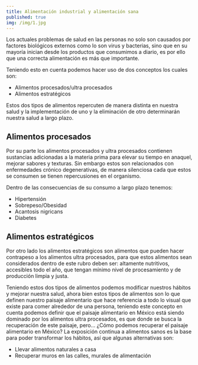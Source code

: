 ```yaml
---
title: Alimentación industrial y alimentación sana
published: true
img: /img/1.jpg
---
```


Los actuales problemas de salud en las personas no solo son causados por factores biológicos externos como lo son virus y bacterias, sino que en su mayoría inician desde los productos que consumimos a diario, es por ello que una correcta alimentación es más que importante.

Teniendo esto en cuenta podemos hacer uso de dos conceptos los cuales son:

   - Alimentos procesados/ultra procesados
   - Alimentos estratégicos

Estos dos tipos de alimentos repercuten de manera distinta en nuestra salud y la implementación de uno y la eliminación de otro determinarán nuestra salud a largo plazo.

## Alimentos procesados

Por su parte los alimentos procesados y ultra procesados contienen sustancias adicionadas a la materia prima para elevar su tiempo en anaquel, mejorar sabores y texturas. Sin embargo estos son relacionados con enfermedades crónico degenerativas, de manera silenciosa cada que estos se consumen se tienen repercusiones en el organismo.

Dentro de las consecuencias de su consumo a largo plazo tenemos:

  - Hipertensión
  -  Sobrepeso/Obesidad
  -  Acantosis nigricans
  -  Diabetes

## Alimentos estratégicos

Por otro lado los alimentos estratégicos son alimentos que pueden hacer contrapeso a los alimentos ultra procesados, para que estos alimentos sean considerados dentro de este rubro deben ser: altamente nutritivos, accesibles todo el año, que tengan mínimo nivel de procesamiento y de producción limpia y justa.

Teniendo estos dos tipos de alimentos podemos modificar nuestros hábitos y mejorar nuestra salud, ahora bien estos tipos de alimentos son lo que definen nuestro paisaje alimentario que hace referencia a todo lo visual que existe para comer alrededor de una persona, teniendo este concepto en cuenta podemos definir que el paisaje alimentario en México está siendo dominado por los alimentos ultra procesados, es que donde se busca la recuperación de este paisaje, pero… ¿Cómo podemos recuperar el paisaje alimentario en México? La exposición continua a alimentos sanos es la base para poder transformar los hábitos, así que algunas alternativas son:

  -  Llevar alimentos naturales a casa
  -  Recuperar muros en las calles, murales de alimentación




